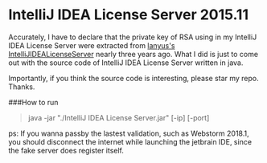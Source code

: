 
# IntelliJ IDEA License Server 2015.11

Accurately, I have to declare that the private key of RSA using in my IntelliJ IDEA License Server were extracted from [lanyus's IntelliJIDEALicenseServer](http://blog.lanyus.com/) nearly three years ago. What I did is just to come out with the source code of IntelliJ IDEA License Server written in java.

Importantly, if you think the source code is interesting, please star my repo. Thanks.


###How to run

> java -jar "./IntelliJ IDEA License Server.jar" [-ip] [-port]

ps: If you wanna passby the lastest validation, such as Webstorm 2018.1, you should disconnect the internet while launching the jetbrain IDE, since the fake server does register itself. 
